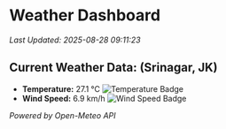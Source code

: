 
# Weather Dashboard

_Last Updated: 2025-08-28 09:11:23_

## Current Weather Data: (Srinagar, JK)
- **Temperature:** 27.1 °C ![Temperature Badge](https://img.shields.io/badge/Temperature-Medium%20Temp-green)
- **Wind Speed:** 6.9 km/h ![Wind Speed Badge](https://img.shields.io/badge/Wind%20Speed-Light%20Wind-blue)

*Powered by Open-Meteo API*
